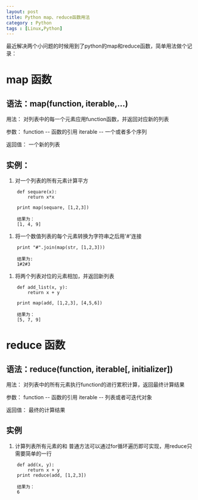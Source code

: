 ```yaml
---
layout: post
title: Python map、reduce函数用法
category : Python
tags : [Linux,Python]
---
```


最近解决两个小问题的时候用到了python的map和reduce函数，简单用法做个记录：
# map 函数
## 语法：map(function, iterable,...)
用法：
对列表中的每一个元素应用function函数，并返回对应新的列表

参数：
function -- 函数的引用
iterable -- 一个或者多个序列

返回值：
一个新的列表

## 实例：
1. 对一个列表的所有元素计算平方
```
	def sequare(x):
	    return x*x
	
	print map(sequare, [1,2,3])
	
	结果为：
	[1, 4, 9]
```
1. 将一个数值列表的每个元素转换为字符串之后用'#'连接
```
	print "#".join(map(str, [1,2,3]))
	
	结果为:
	1#2#3
```
1. 将两个列表对位的元素相加，并返回新列表
```
	def add_list(x, y):
	    return x + y
	
	print map(add, [1,2,3], [4,5,6])
	
	结果为：
	[5, 7, 9]
```

# reduce 函数
## 语法：reduce(function, iterable[, initializer])
用法：
对列表中的所有元素执行function的进行累积计算，返回最终计算结果

参数：
function -- 函数的引用
iterable -- 列表或者可迭代对象

返回值：
最终的计算结果

## 实例

1. 计算列表所有元素的和
普通方法可以通过for循环遍历即可实现，用reduce只需要简单的一行
```
	def add(x, y):
	    return x + y
	print reduce(add, [1,2,3])
	
	结果为：
	6
```
